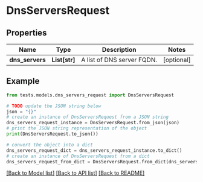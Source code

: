 # DnsServersRequest


## Properties

Name | Type | Description | Notes
------------ | ------------- | ------------- | -------------
**dns_servers** | **List[str]** | A list of DNS server FQDN. | [optional] 

## Example

```python
from tests.models.dns_servers_request import DnsServersRequest

# TODO update the JSON string below
json = "{}"
# create an instance of DnsServersRequest from a JSON string
dns_servers_request_instance = DnsServersRequest.from_json(json)
# print the JSON string representation of the object
print(DnsServersRequest.to_json())

# convert the object into a dict
dns_servers_request_dict = dns_servers_request_instance.to_dict()
# create an instance of DnsServersRequest from a dict
dns_servers_request_from_dict = DnsServersRequest.from_dict(dns_servers_request_dict)
```
[[Back to Model list]](../README.md#documentation-for-models) [[Back to API list]](../README.md#documentation-for-api-endpoints) [[Back to README]](../README.md)


